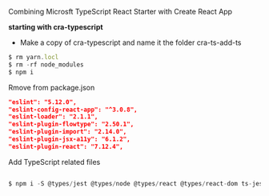 Combining Microsft TypeScript React Starter with Create React App


**starting with cra-typescript**

- Make a copy of cra-typescript and name it the folder cra-ts-add-ts


```js
$ rm yarn.locl
$ rm -rf node_modules
$ npm i
```

Rmove from package.json

```json
"eslint": "5.12.0",
"eslint-config-react-app": "^3.0.8",
"eslint-loader": "2.1.1",
"eslint-plugin-flowtype": "2.50.1",
"eslint-plugin-import": "2.14.0",
"eslint-plugin-jsx-a11y": "6.1.2",
"eslint-plugin-react": "7.12.4",
```

Add TypeScript related files

```js

$ npm i -S @types/jest @types/node @types/react @types/react-dom ts-jest ts-loader tslint tslint-config-prettier tslint-react typescript

```